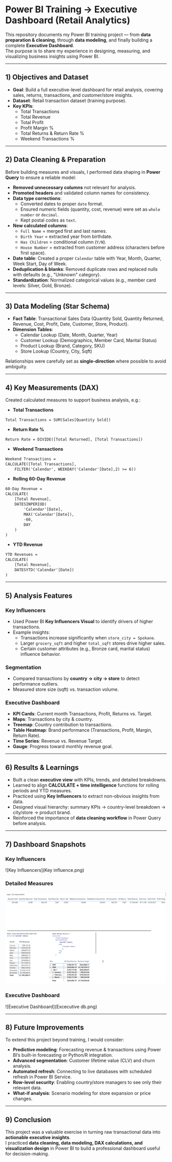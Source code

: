 # Power BI Training → Executive Dashboard (Retail Analytics)

This repository documents my Power BI training project — from **data preparation & cleaning**, through **data modeling**, and finally building a complete **Executive Dashboard**.  
The purpose is to share my experience in designing, measuring, and visualizing business insights using Power BI.

---

## 1) Objectives and Dataset

- **Goal**: Build a full executive-level dashboard for retail analysis, covering sales, returns, transactions, and customer/store insights.  
- **Dataset**: Retail transaction dataset (training purpose).  
- **Key KPIs**:  
  - Total Transactions  
  - Total Revenue  
  - Total Profit  
  - Profit Margin %  
  - Total Returns & Return Rate %  
  - Weekend Transactions %  

---

## 2) Data Cleaning & Preparation

Before building measures and visuals, I performed data shaping in **Power Query** to ensure a reliable model:

- **Removed unnecessary columns** not relevant for analysis.  
- **Promoted headers** and validated column names for consistency.  
- **Data type corrections**:  
  - Converted dates to proper `date` format.  
  - Ensured numeric fields (quantity, cost, revenue) were set as `whole number` or `decimal`.  
  - Kept postal codes as `text`.  
- **New calculated columns**:  
  - `Full Name` = merged first and last names.  
  - `Birth Year` = extracted year from birthdate.  
  - `Has Children` = conditional column (`Y/N`).  
  - `House Number` = extracted from customer address (characters before first space).  
- **Date table**: Created a proper `Calendar` table with Year, Month, Quarter, Week Start, Day of Week.  
- **Deduplication & blanks**: Removed duplicate rows and replaced nulls with defaults (e.g., "Unknown" category).  
- **Standardization**: Normalized categorical values (e.g., member card levels: Silver, Gold, Bronze).  

---

## 3) Data Modeling (Star Schema)

- **Fact Table**: Transactional Sales Data (Quantity Sold, Quantity Returned, Revenue, Cost, Profit, Date, Customer, Store, Product).  
- **Dimension Tables**:  
  - Calendar Lookup (Date, Month, Quarter, Year)  
  - Customer Lookup (Demographics, Member Card, Marital Status)  
  - Product Lookup (Brand, Category, SKU)  
  - Store Lookup (Country, City, Sqft)  

Relationships were carefully set as **single-direction** where possible to avoid ambiguity.

---

## 4) Key Measurements (DAX)

Created calculated measures to support business analysis, e.g.:

- **Total Transactions**
```DAX
Total Transactions = SUM(Sales[Quantity Sold])
```

- **Return Rate %**
```DAX
Return Rate = DIVIDE([Total Returned], [Total Transactions])
```

- **Weekend Transactions**
```DAX
Weekend Transactions = 
CALCULATE([Total Transactions], 
    FILTER('Calendar', WEEKDAY('Calendar'[Date],2) >= 6))
```

- **Rolling 60-Day Revenue**
```DAX
60-Day Revenue = 
CALCULATE(
    [Total Revenue],
    DATESINPERIOD(
        'Calendar'[Date],
        MAX('Calendar'[Date]),
        -60,
        DAY
    )
)
```

- **YTD Revenue**
```DAX
YTD Revenues = 
CALCULATE(
    [Total Revenue],
    DATESYTD('Calendar'[Date])
)
```

---

## 5) Analysis Features

### Key Influencers
- Used Power BI **Key Influencers Visual** to identify drivers of higher transactions.  
- Example insights:  
  - Transactions increase significantly when `store_city = Spokane`.  
  - Larger `grocery_sqft` and higher `total_sqft` stores drive higher sales.  
  - Certain customer attributes (e.g., Bronze card, marital status) influence behavior.

### Segmentation
- Compared transactions by **country → city → store** to detect performance outliers.  
- Measured store size (sqft) vs. transaction volume.

### Executive Dashboard
- **KPI Cards**: Current month Transactions, Profit, Returns vs. Target.  
- **Maps**: Transactions by city & country.  
- **Treemap**: Country contribution to transactions.  
- **Table Heatmap**: Brand performance (Transactions, Profit, Margin, Return Rate).  
- **Time Series**: Revenue vs. Revenue Target.  
- **Gauge**: Progress toward monthly revenue goal.

---

## 6) Results & Learnings

- Built a clean **executive view** with KPIs, trends, and detailed breakdowns.  
- Learned to align **CALCULATE + time intelligence** functions for rolling periods and YTD measures.  
- Practiced using **Key Influencers** to extract non-obvious insights from data.  
- Designed visual hierarchy: summary KPIs → country-level breakdown → city/store → product brand.  
- Reinforced the importance of **data cleaning workflow** in Power Query before analysis.  

---

## 7) Dashboard Snapshots

### Key Influencers
![Key Influencers](Key influence.png)

### Detailed Measures
![Detail Measures](detail.png)

### Executive Dashboard
![Executive Dashboard](Excecutive db.png)

---

## 8) Future Improvements

To extend this project beyond training, I would consider:

- **Predictive modeling**: Forecasting revenue & transactions using Power BI’s built-in forecasting or Python/R integration.  
- **Advanced segmentation**: Customer lifetime value (CLV) and churn analysis.  
- **Automated refresh**: Connecting to live databases with scheduled refresh in Power BI Service.  
- **Row-level security**: Enabling country/store managers to see only their relevant data.  
- **What-if analysis**: Scenario modeling for store expansion or price changes.  

---

## 9) Conclusion

This project was a valuable exercise in turning raw transactional data into **actionable executive insights**.  
I practiced **data cleaning, data modeling, DAX calculations, and visualization design** in Power BI to build a professional dashboard useful for decision-making.


